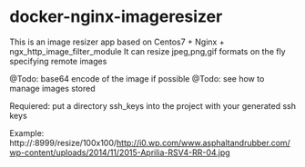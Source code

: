 # docker-nginx-imageresizer

This is an image resizer app based on Centos7 + Nginx + ngx_http_image_filter_module
It can resize jpeg,png,gif formats on the fly specifying remote images

@Todo: base64 encode of the image if possible
@Todo: see how to manage images stored

Requiered:
put a directory ssh_keys into the project with your generated ssh keys


Example:
http://<host>:8999/resize/100x100/http://i0.wp.com/www.asphaltandrubber.com/wp-content/uploads/2014/11/2015-Aprilia-RSV4-RR-04.jpg
